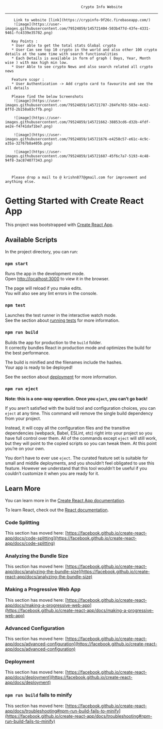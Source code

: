                                       Crypto Info Website
   ____________________________________________________________________________________________________

        Link to website [link](https://crypinfo-9f26c.firebaseapp.com/)
        ![image](https://user-images.githubusercontent.com/79524859/145721404-503b477d-43fe-4331-9461-fc4339e35782.png)
       
       Key Points :
       * User able to get the total stats Global crypto 
       * User Can see top 10 crypto in the world and also other 100 crypto details at the same time with search functionalities 
       * Each Details is available in form of graph ( Days, Year, Month wise ) with max high min low.
       * User Able to see crypto News and also search related all crypto news 
       
       Feature scopr :
       * User Authentication -> Add crypto card to favourite and see the all details
       
       Please find the below Screenshots
        ![image](https://user-images.githubusercontent.com/79524859/145721787-284fe703-583e-4c62-8ffd-2b158a83cffb.png)

        ![image](https://user-images.githubusercontent.com/79524859/145721662-38853cd6-d32b-4fdf-ae2e-f4741daf1be7.png)
       
        ![image](https://user-images.githubusercontent.com/79524859/145721676-e4258c57-e61c-4c9c-a35a-32767b8a405b.png)
        
        ![image](https://user-images.githubusercontent.com/79524859/145721687-45f6c7a7-5193-4c48-94f8-3ac874077343.png)
        

      
       Please drop a mail to @ krishn877@gmail.com for improvment and anything else. 


# Getting Started with Create React App

This project was bootstrapped with [Create React App](https://github.com/facebook/create-react-app).

## Available Scripts

In the project directory, you can run:

### `npm start`

Runs the app in the development mode.\
Open [http://localhost:3000](http://localhost:3000) to view it in the browser.

The page will reload if you make edits.\
You will also see any lint errors in the console.

### `npm test`

Launches the test runner in the interactive watch mode.\
See the section about [running tests](https://facebook.github.io/create-react-app/docs/running-tests) for more information.

### `npm run build`

Builds the app for production to the `build` folder.\
It correctly bundles React in production mode and optimizes the build for the best performance.

The build is minified and the filenames include the hashes.\
Your app is ready to be deployed!

See the section about [deployment](https://facebook.github.io/create-react-app/docs/deployment) for more information.

### `npm run eject`

**Note: this is a one-way operation. Once you `eject`, you can’t go back!**

If you aren’t satisfied with the build tool and configuration choices, you can `eject` at any time. This command will remove the single build dependency from your project.

Instead, it will copy all the configuration files and the transitive dependencies (webpack, Babel, ESLint, etc) right into your project so you have full control over them. All of the commands except `eject` will still work, but they will point to the copied scripts so you can tweak them. At this point you’re on your own.

You don’t have to ever use `eject`. The curated feature set is suitable for small and middle deployments, and you shouldn’t feel obligated to use this feature. However we understand that this tool wouldn’t be useful if you couldn’t customize it when you are ready for it.

## Learn More

You can learn more in the [Create React App documentation](https://facebook.github.io/create-react-app/docs/getting-started).

To learn React, check out the [React documentation](https://reactjs.org/).

### Code Splitting

This section has moved here: [https://facebook.github.io/create-react-app/docs/code-splitting](https://facebook.github.io/create-react-app/docs/code-splitting)

### Analyzing the Bundle Size

This section has moved here: [https://facebook.github.io/create-react-app/docs/analyzing-the-bundle-size](https://facebook.github.io/create-react-app/docs/analyzing-the-bundle-size)

### Making a Progressive Web App

This section has moved here: [https://facebook.github.io/create-react-app/docs/making-a-progressive-web-app](https://facebook.github.io/create-react-app/docs/making-a-progressive-web-app)

### Advanced Configuration

This section has moved here: [https://facebook.github.io/create-react-app/docs/advanced-configuration](https://facebook.github.io/create-react-app/docs/advanced-configuration)

### Deployment

This section has moved here: [https://facebook.github.io/create-react-app/docs/deployment](https://facebook.github.io/create-react-app/docs/deployment)

### `npm run build` fails to minify

This section has moved here: [https://facebook.github.io/create-react-app/docs/troubleshooting#npm-run-build-fails-to-minify](https://facebook.github.io/create-react-app/docs/troubleshooting#npm-run-build-fails-to-minify)
